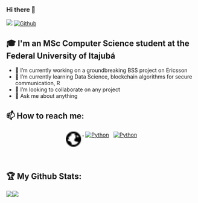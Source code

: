 ### Hi there 👋
![](https://visitor-badge.laobi.icu/badge?page_id=danielpfernandes.danielpfernandes) [![Github](https://img.shields.io/github/followers/danielpfernandes?label=Followers&logo=Github)](https://github.com/danielpfernandes)

<!--
**danielpfernandes/danielpfernandes** is a ✨ _special_ ✨ repository because its `README.md` (this file) appears on your GitHub profile.

Here are some ideas to get you started:

- 🔭 I’m currently working on the application of blockchain frameworks in FANET communication
- 🌱 I’m currently learning Data Science, consensus algorithms for secure communication, R 
- 👯 I’m looking to collaborate on any project
- 💬 Ask me about anything
- 📫 How to reach me: 
-->

##  🎓 I'm an MSc Computer Science student at the Federal University of Itajubá
- 🔭 I’m currently working on a groundbreaking BSS project on Ericsson
- 🌱 I’m currently learning Data Science, blockchain algorithms for secure communication, R 
- 👯 I’m looking to collaborate on any project
- 💬 Ask me about anything

## 📫 How to reach me:
<!--
[<img align="left" alt="danielpfernandes GitHub" width="40px" src="https://raw.githubusercontent.com/iconic/open-iconic/master/svg/globe.svg" />][website]
[<img align="left" alt="danielpfernandes LinkedIn | LinkedIn" width="40px" src="https://cdn.jsdelivr.net/npm/simple-icons@v3/icons/linkedin.svg" />][linkedin]
[<img align="left" alt="danielpfernandes e-mail | Mail" width="40px" src="https://cdn.jsdelivr.net/npm/simple-icons@v3/icons/gmail.svg" />][mail]
-->

<p align="center">
 <a href="https://danielpfernandes.github.io/" target="_blank" rel="noopener noreferrer"> <img src="https://raw.githubusercontent.com/iconic/open-iconic/master/svg/globe.svg" alt="Python" height="40" style="vertical-align:top; margin:4px"> </a>
 <a href="https://www.linkedin.com/in/paivafernandes" target="_blank" rel="noopener noreferrer"> <img src="https://cdn.jsdelivr.net/npm/simple-icons@v3/icons/linkedin.svg" alt="Python" height="40" style="vertical-align:top; margin:4px"></a>
 <a href="mailto:daniel.paivafernandes@gmail.com"> <img src="https://cdn.jsdelivr.net/npm/simple-icons@v3/icons/gmail.svg" alt="Python" height="40" style="vertical-align:top; margin:4px"></a> 
</p>

<br />

## :trophy: My Github Stats:

<!--
![GitHub stats](https://readme-stats-cfgj2cxdy.vercel.app/api?username=danielpfernandes&count_private=true&show_icons=true)
![Top Langs](https://readme-stats-cfgj2cxdy.vercel.app/api/top-langs/?username=danielpfernandes&hide=php)
-->
<div>
<a href="https://github-readme-stats.vercel.app/api?username=danielpfernandes">
  <img  align="left" src="https://github-readme-stats.vercel.app/api?username=danielpfernandes&count_private=true&show_icons=true" />
</a>
<a href="https://github-readme-stats.vercel.app/api/top-langs/?username=danielpfernandes&langs_count=10">
  <img align="left" src="https://github-readme-stats.vercel.app/api/top-langs/?username=danielpfernandes&langs_count=10&layout=compact" />
</a>
</div>



[website]: https://danielpfernandes.github.io/
[linkedin]: https://linkedin.com/in/paivafernandes
[mail]: mailto:daniel.paivafernandes@gmail.com

